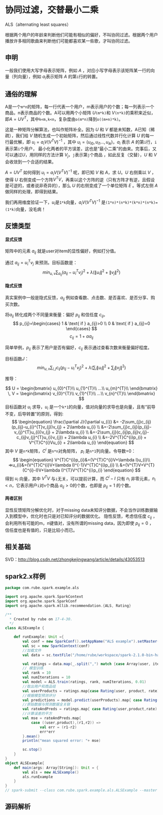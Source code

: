 # 协同过滤，交替最小二乘

  ALS（alternating least squares）

  根据两个用户的年龄来判断他们可能有相似的偏好，不叫协同过滤。根据两个用户播放许多相同歌曲来判断他们可能都喜欢某一些歌，才叫协同过滤。

## 申明

  一般我们使用大写字母表示矩阵，例如 $A$ ，对应小写字母表示该矩阵某一行的向量（列向量），例如 $a_{i}$表示矩阵 $A$ 的第`i`行的转置。

## 通俗的理解

  A是一个`m*n`的矩阵，每一行代表一个用户，m表示用户的个数；每一列表示一个商品，n表示商品的个数。A可以用两个小矩阵 $U$`(m*k)`和 $V$`(n*k)`的乘积来近似，即$A=U{V}^{T}$，其中`k<m,k<n`，复杂度由`o(m*n)`降到`o((m+n)*k)`。

  这是一种矩阵分解算法，也叫作矩阵补全。因为 $U$ 和 $V$ 都是未知数，A已知（稀疏），我们给 $V$ 随机生成一个初始矩阵，然后通过线性代数并行化计算 $U$ 的每一行最优解，即 $u_{i}=a_{i}V(V^{T}V)^{-1}$ ，其中 $u_{i} = (u_{i0},u_{i1}...,u_{ik}$)，$a_{i}$ 表示 $A$ 的第`i`行，`i`表示第`i`个用户， 最小化两者的平方误差，这也是“最小二乘”的由来。完事后，又可以通过$U$，用同样的方法计算 $V_{j}$，`j`表示第`j`个商品 ，如此反复（交替），$U$ 和 $V$ 会收敛到一个合适的结果。

  $A=U{V}^{T}$ 如何得到 $u_{i}=a_{i}V(V^{T}V)^{-1}$ 呢，即已知 $V$ 和 $A$，求 $U$。$U$ 右侧乘以 $V$ ，使得 $U$ 右侧变成一个方阵$V^{T}V$，再乘以这个方阵的逆（只有方阵才有逆，且假设是可逆的，或者说非奇异的），那么 $U$ 的右侧变成了一个单位矩阵 $E$ 。等式左侧 $A$做同样的处理，即得到结果。

  我们再用维度验证一下，$u_{i}$是`1*k`向量，$a_{i}V(V^{T}V)^{-1}$ 是`(1*n)*(n*k)*(k*n)*(n*k)=(1*k)`向量，没毛病！

## 反馈类型

#### 显式反馈

  矩阵中的元素 $a_{ij}$ 就是user对item的显性偏好，例如打分值。

  通过 $a_{ij}=u_{i}^{T}v_{j}$ 来预测。目标函数是：
  $$
    min_{u,v}\sum_{a_{ij}}(a_{ij}-u_{i}^{T}v_{j})^2 + \lambda (\left \| u_{i} \right \|^2+\left \| v_{j} \right \|^2)
  $$

#### 隐式反馈

  真实案例中一般是隐式反馈，$a_{ij}$ 例如查看数、点击数、是否喜欢、是否分享、购买次数。

  将$a_{ij}$ 转化成两个不同量来衡量：偏好 $p_{ij}$ 和信任度 $c_{ij}$。
  $$
  p_{ij}=\begin{cases}
  1 & \text{ if } a_{ij}>0 \\
  0 & \text{ if } a_{ij}=0
  \end{cases}
  $$
  $$
  c_{ij} = 1 + \alpha a_{ij}
  $$

  简单举例，$p_{ij}$ 表示了用户是否有偏好，$c_{ij}$ 表示通过查看次数来衡量偏好程度。

  目标函数$J$：
  $$
  min_{u,v}\sum_{i,j}c_{ij}(p_{ij}-u_{i}^{T}v_{j})^2 + \lambda (\sum_{i}\left \| u_{i} \right \|^2+\sum_{j}\left \| v_{j} \right \|^2)
  $$

  推导：

  $$
  U = \begin{bmatrix}
  u_{0}^{T}\\
  u_{1}^{T}\\
  ...\\
  u_{m}^{T}\\
  \end{bmatrix}
  \,
  V = \begin{bmatrix}
  v_{0}^{T}\\
  v_{1}^{T}\\
  ...\\
  v_{n}^{T}\\
  \end{bmatrix}
  $$
  目标函数对 $u_{i}$ 求导，$u_{i}$ 是一个`k*1`的向量，值对向量的求导也是向量，且有“前导不变，后导转置”的原则，得到:
  $$
  \begin{equation}
  \frac{\partial J}{\partial u_{i}} &= -2\sum_{j}c_{ij}(p_{ij}-u_{i}^{T}v_{j})v_{j} + 2\lambda u_{i} \\
  &=-2\sum_{j}c_{ij}(p_{ij}-v_{j}^{T}u_{i})v_{j} + 2\lambda u_{i} \\
  &=-2\sum_{j}(c_{ij}p_{ij}v_{j}-c_{ij}v_{j}^{T}u_{i}v_{j}) + 2\lambda u_{i} \\
  &=-2V^{T}C^{i}p_{i} + V^{T}C^{i}Vu_{i} + 2\lambda u_{i}
  \end{equation}
  $$
  其中 $V$ 是`n*k`矩阵，$C^{i}$ 是`n*n`对角矩阵， $p_{i}$ 是`n*1`列向量。令导数=0：
  $$
  \begin{equation}
  V^{T}C^{i}p_{i}&=(V^{T}C^{i}V+\lambda I)u_{i}\\
  =>u_{i}&=(V^{T}C^{i}V+\lambda I)^{-1}V^{T}C^{i}p_{i} \\
  &=(V^{T}V+V^{T}(C^{i}-I)V+\lambda I)^{T}V^{T}C^{i}p_{i}
  \end{equation}
  $$
  得到 $u_{i}$ 向量，其中 $V^{T}V$ 与`i`无关，可以提前计算，而 $C^{i}-I$ 只有 $n_{i}$ 非零元素，$n_{i} < n$，它表示用户`i`对`n`个商品 $a_{ij}>0$的个数，也即是 $p_{ij}=1$ 的个数。

#### 两者区别

  显性反馈矩阵分解优化时，对于missing data未知评分数据，不会当作训练数据输入到模型中，优化时也只是对已知评分的数据优化。
  隐性反馈，考虑信任度 $c_{ij}$ ，会利用所有可能的m，n键值对，没有所谓的missing data，因为即使 $p_{ij}=0$ ， 信任度也是有值的，只是比较小而已。

## 相关基础

  SVD：http://blog.csdn.net/zhongkejingwang/article/details/43053513

## spark2.x样例

```scala
package com.rube.spark.example.als

import org.apache.spark.SparkContext
import org.apache.spark.SparkConf
import org.apache.spark.mllib.recommendation.{ALS, Rating}

/**
  * Created by rube on 17-4-30.
  */
class ALSExample {

	def runExample: Unit ={
		val conf = new SparkConf().setAppName("ALS example").setMaster("local")
		val sc = new SparkContext(conf)
		//加载文件
		val data = sc.textFile("/home/rube/workspace/spark-2.1.0-bin-hadoop2.7/data/mllib/als/test.data")

		val ratings = data.map(_.split(",") match {case Array(user, item, rate) => Rating(user.toInt, item.toInt, rate.toDouble) })
		// 模型训练
		val rank = 10
		val numIterations = 10
		val model = ALS.train(ratings, rank, numIterations, 0.01)
		//取出用户和商品组
		val userProducts = ratings.map{case Rating(user, product, rate) => (user, product)}
		//根据模型预测评分
		val predictions = model.predict(userProducts).map{ case Rating(user,product,rate) => ((user,product), rate)}
		//原始数据与预测数据全关联
		val rateAndPreds = ratings.map{ case Rating(user,product,rate) => ((user,product), rate)}.join(predictions)
		//计算误差的平方
		val mse = rateAndPreds.map{
			case ((user,product),(r1,r2)) =>
				val err = (r1-r2)
				err*err
		}.mean()
		println("mean squared error: "+ mse)

		sc.stop()
	}
}
object ALSExample{
	def main(args: Array[String]): Unit = {
		val als = new ALSExample()
		als.runExample
	}
}
// spark-submit --class com.rube.spark.example.als.ALSExample --master local --deploy-mode client spark2example.jar
```

## 源码解析
